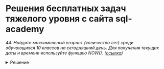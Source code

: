 # Решения бесплатных задач тяжелого уровня с сайта sql-academy 

*44. Найдите максимальный возраст (количество лет) среди обучающихся 10 классов на сегодняшний день. Для получения текущих даты и времени используйте функцию NOW(). ([ссылка](https://sql-academy.org/ru/trainer/tasks/44))*

<details>
<summary>Решение</summary>

``` sql
SELECT max(TIMESTAMPDIFF(year, birthday, NOW())) AS max_year
FROM Student s
	JOIN Student_in_class sic ON s.id = sic.student
	JOIN Class c ON sic.class = c.id
WHERE c.name LIKE '%10%'
```
</details>
